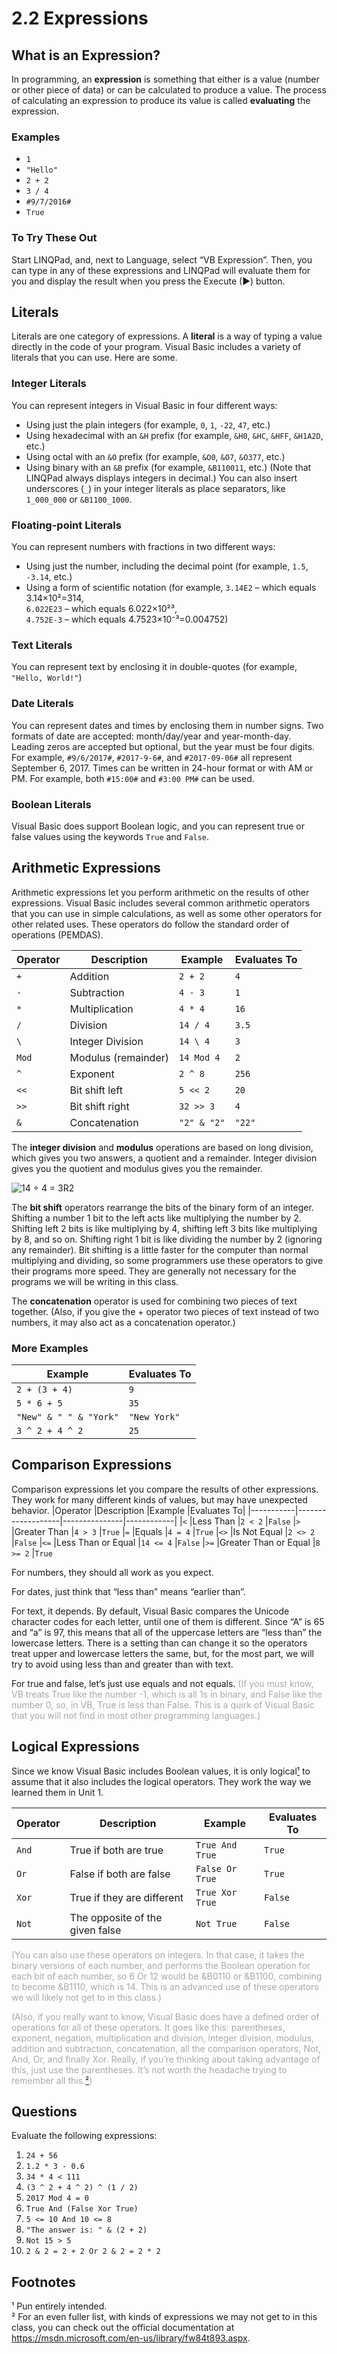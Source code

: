 # 2.2 Expressions
## What is an Expression?
In programming, an **expression** is something that either is a value (number or other piece of data) or can be calculated to produce a value. The process of calculating an expression to produce its value is called **evaluating** the expression.
### Examples
* ```1```
* ```"Hello"```
* ```2 + 2```
* ```3 / 4```
* ```#9/7/2016#```
* ```True```
### To Try These Out
Start LINQPad, and, next to Language, select “VB Expression”. Then, you can type in any of these expressions and LINQPad will evaluate them for you and display the result when you press the Execute (▶) button.

## Literals
Literals are one category of expressions. A **literal** is a way of typing a value directly in the code of your program. Visual Basic includes a variety of literals that you can use. Here are some.

### Integer Literals
You can represent integers in Visual Basic in four different ways:
* Using just the plain integers (for example, ```0```, ```1```, ```-22```, ```47```, etc.)
* Using hexadecimal with an ```&H``` prefix (for example, ```&H0```, ```&HC```, ```&HFF```, ```&H1A2D```, etc.)
* Using octal with an ```&O``` prefix (for example, ```&O0```, ```&O7```, ```&O377```, etc.)
* Using binary with an ```&B``` prefix (for example, ```&B110011```, etc.)
(Note that LINQPad always displays integers in decimal.)
You can also insert underscores (```_```) in your integer literals as place separators, like ```1_000_000``` or ```&B1100_1000```.

### Floating-point Literals
You can represent numbers with fractions in two different ways:
* Using just the number, including the decimal point (for example, ```1.5```, ```-3.14```, etc.)
* Using a form of scientific notation (for example, ```3.14E2``` – which equals 3.14×10²=314,\
```6.022E23``` – which equals 6.022×10²³,\
```4.752E-3``` – which equals 4.7523×10⁻³=0.004752)

### Text Literals
You can represent text by enclosing it in double-quotes (for example, ```"Hello, World!"```)

### Date Literals
You can represent dates and times by enclosing them in number signs. Two formats of date are accepted: month/day/year and year-month-day. Leading zeros are accepted but optional, but the year must be four digits. For example, ```#9/6/2017#```, ```#2017-9-6#```, and ```#2017-09-06#``` all represent September 6, 2017. Times can be written in 24-hour format or with AM or PM. For example, both ```#15:00#``` and ```#3:00 PM#``` can be used.

### Boolean Literals
Visual Basic does support Boolean logic, and you can represent true or false values using the keywords ```True``` and ```False```.

## Arithmetic Expressions
Arithmetic expressions let you perform arithmetic on the results of other expressions. Visual Basic includes several common arithmetic operators that you can use in simple calculations, as well as some other operators for other related uses. These operators do follow the standard order of operations (PEMDAS).

|Operator	|Description	    |Example	    |Evaluates To|
|-----------|-------------------|---------------|------------|
|```+```	|Addition	        |```2 + 2```	|```4```
|```-``` 	|Subtraction	    |```4 - 3```	|```1```
|```*```	|Multiplication	    |```4 * 4```	|```16```
|```/```	|Division	        |```14 / 4```	|```3.5```
|```\```	|Integer Division	|```14 \ 4```	|```3```
|```Mod```	|Modulus (remainder)|```14 Mod 4```	|```2```
|```^```	|Exponent	        |```2 ^ 8```	|```256```
|```<<```	|Bit shift left	    |```5 << 2```	|```20```
|```>>```	|Bit shift right	|```32 >> 3```	|```4``` 
|```&```	|Concatenation	    |```"2" & "2"```|```"22"```

The **integer division** and **modulus** operations are based on long division, which gives you two answers, a quotient and a remainder. Integer division gives you the quotient and modulus gives you the remainder.

![14 ÷ 4 = 3R2](LongDivision.png)

The **bit shift** operators rearrange the bits of the binary form of an integer. Shifting a number 1 bit to the left acts like multiplying the number by 2. Shifting left 2 bits is like multiplying by 4, shifting left 3 bits like multiplying by 8, and so on. Shifting right 1 bit is like dividing the number by 2 (ignoring any remainder). Bit shifting is a little faster for the computer than normal multiplying and dividing, so some programmers use these operators to give their programs more speed. They are generally not necessary for the programs we will be writing in this class. 

The **concatenation** operator is used for combining two pieces of text together. (Also, if you give the + operator two pieces of text instead of two numbers, it may also act as a concatenation operator.)

### More Examples
|Example                    |Evaluates To|
|---------------------------|------------|
|```2 + (3 + 4)```          |```9```
|```5 * 6 + 5```            |```35```
|```"New" & " " & "York"``` |```"New York"```
|```3 ^ 2 + 4 ^ 2```        |```25```

## Comparison Expressions
Comparison expressions let you compare the results of other expressions. They work for many different kinds of values, but may have unexpected behavior.
|Operator	|Description	    |Example	    |Evaluates To|
|-----------|-------------------|---------------|------------|
|```<```	|Less Than	        |```2 < 2```	|```False```
|```>```	|Greater Than	    |```4 > 3```	|```True```
|```=```	|Equals	            |```4 = 4```	|```True```
|```<>```	|Is Not Equal	    |```2 <> 2```	|```False```
|```<=```	|Less Than or Equal	|```14 <= 4```	|```False```
|```>=```	|Greater Than or Equal	|```8 >= 2```	|```True```

For numbers, they should all work as you expect.

For dates, just think that “less than” means “earlier than”.

For text, it depends. By default, Visual Basic compares the Unicode character codes for each letter, until one of them is different. Since “A” is 65 and “a” is 97, this means that all of the uppercase letters are “less than” the lowercase letters. There is a setting than can change it so the operators treat upper and lowercase letters the same, but, for the most part, we will try to avoid using less than and greater than with text.

For true and false, let’s just use equals and not equals. <span style="color: darkgray">(If you must know, VB treats True like the number -1, which is all 1s in binary, and False like the number 0, so, in VB, True is less than False. This is a quirk of Visual Basic that you will not find in most other programming languages.)</span>

## Logical Expressions
Since we know Visual Basic includes Boolean values, it is only logical[¹](#footnote1) to assume that it also includes the logical operators. They work the way we learned them in Unit 1.

|Operator	|Description	    				|Example	    		|Evaluates To|
|-----------|-----------------------------------|-----------------------|------------|
|```And```	|True if both are true				|```True And True```	|```True```
|```Or```	|False if both are false			|```False Or True```	|```True```
|```Xor```	|True if they are different			|```True Xor True```	|```False```
|```Not```	|The opposite of the given false	|```Not True```			|```False```

<span style="color: darkgray">(You can also use these operators on integers. In that case, it takes the binary versions of each number, and performs the Boolean operation for each bit of each number, so 6 Or 12 would be &B0110 or &B1100, combining to become &B1110, which is 14. This is an advanced use of these operators we will likely not get to in this class.)</span>

<span style="color: darkgray">(Also, if you really want to know, Visual Basic does have a defined order of operations for all of these operators. It goes like this: parentheses, exponent, negation, multiplication and division, integer division, modulus, addition and subtraction, concatenation, all the comparison operators, Not, And, Or, and finally Xor. Really, if you’re thinking about taking advantage of this, just use the parentheses. It’s not worth the headache trying to remember all this.[²](#footnote2))</span>

## Questions
Evaluate the following expressions:
1. ```24 + 56```
2. ```1.2 * 3 - 0.6```
3. ```34 * 4 < 111```
4. ```(3 ^ 2 + 4 ^ 2) ^ (1 / 2)```
5. ```2017 Mod 4 = 0```
6. ```True And (False Xor True)```
7. ```5 <= 10 And 10 <= 8```
8. ```"The answer is: " & (2 + 2)```
9. ```Not 15 > 5```
10. ```2 & 2 = 2 + 2 Or 2 & 2 = 2 * 2```

## Footnotes
¹ <a id="footnote1"></a> Pun entirely intended.\
² <a id="footnote2"></a> For an even fuller list, with kinds of expressions we may not get to in this class, you can check out the official documentation at https://msdn.microsoft.com/en-us/library/fw84t893.aspx.
